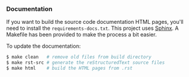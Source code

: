 ### Documentation

If you want to build the source code documentation HTML pages, you'll need to install the `requirements-docs.txt`. This project uses [Sphinx](www.sphinx-doc.org). A Makefile has been provided to make the process a bit easier.

To update the documentation:

```bash
$ make clean   # remove old files from build directory
$ make rst-src # generate the reStructuredText source files
$ make html    # build the HTML pages from .rst
```
